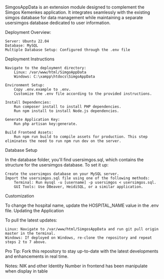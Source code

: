 SimgosAppData is an extension module designed to complement the Simgos Kemenkes application. It integrates seamlessly with the existing simgos database for data management while maintaining a separate usersimgos database dedicated to user information.

Deployment Overview:

    Server: Ubuntu 22.04
    Database: MySQL
    Multiple Database Setup: Configured through the .env file

Deployment Instructions

    Navigate to the deployment directory:
        Linux: /var/www/html/SimgoAppData
        Windows: C:\xampp\htdocs\SimgoAppData

    Environment Setup:
        Copy .env.example to .env.
        Customize the .env file according to the provided instructions.

    Install Dependencies:
        Run composer install to install PHP dependencies.
        Run npm install to install Node.js dependencies.

    Generate Application Key:
        Run php artisan key:generate.

    Build Frontend Assets:
        Run npm run build to compile assets for production. This step eliminates the need to run npm run dev on the server.

Database Setup

In the database folder, you'll find usersimgos.sql, which contains the structure for the usersimgos database. To set it up:

    Create the usersimgos database on your MySQL server.
    Import the usersimgos.sql file using one of the following methods:
        Terminal: Run mysql -u [username] -p usersimgos < usersimgos.sql.
        GUI Tools: Use DBeaver, HeidiSQL, or a similar application.

Customization

To change the hospital name, update the HOSPITAL_NAME value in the .env file.
Updating the Application

To pull the latest updates:

    Linux: Navigate to /var/www/html/SimgosAppData and run git pull origin master in the terminal.
    Windows: If deployed on Windows, re-clone the repository and repeat steps 2 to 7 above.

Pro Tip: Fork this repository to stay up-to-date with the latest developments and enhancements in real time.

Notes:
NIK and other Identity Number in frontend has been manipulate when display in table
